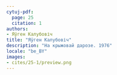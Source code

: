 ```yaml
---
cytuj-pdf:
  page: 25
  citation: 1
authors:
- Яўген Калубовіч
title: "Яўген Калубовіч"
description: "На крыжовай дарозе. 1976"
locale: "be_BY"
images:
- cites/25-1/preview.png
---
```

